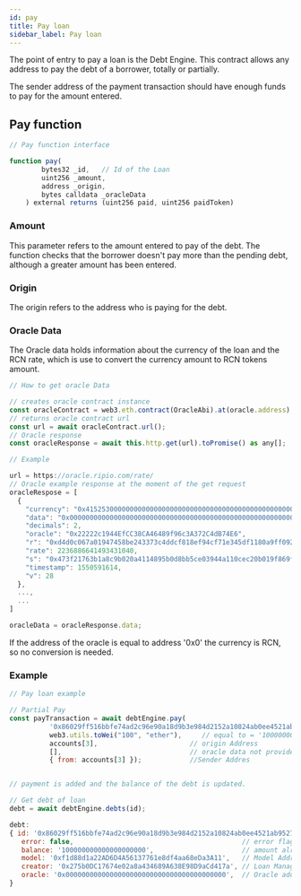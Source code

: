 ```yaml
---
id: pay
title: Pay loan 
sidebar_label: Pay loan 
---
```


The point of entry to pay a loan is the Debt Engine. This contract allows any address to pay the debt of a borrower, totally or partially.

The sender address of the payment transaction should have enough funds to pay for the amount entered.

## Pay function

~~~ javascript
// Pay function interface

function pay(
        bytes32 _id,   // Id of the Loan
        uint256 _amount,
        address _origin,
        bytes calldata _oracleData
    ) external returns (uint256 paid, uint256 paidToken)

~~~

### Amount

This parameter refers to the amount entered to pay of the debt. The function checks that the borrower doesn't pay more than the pending debt, although a greater amount has been entered.

### Origin

The origin refers to the address who is paying for the debt.  

### 

### Oracle Data

The Oracle data holds information about the currency of the loan and the RCN rate, which is use to convert the currency amount to RCN tokens amount. 

~~~ javascript
// How to get oracle Data 

// creates oracle contract instance
const oracleContract = web3.eth.contract(OracleAbi).at(oracle.address);
// returns oracle contract url 
const url = await oracleContract.url();
// Oracle response
const oracleResponse = await this.http.get(url).toPromise() as any[];

// Example

url = https://oracle.ripio.com/rate/
// Oracle example response at the moment of the get request
oracleRespose = [
  {
    "currency": "0x4152530000000000000000000000000000000000000000000000000000000000", //ARS
    "data": "0x000000000000000000000000000000000000000000000000000000005c6c267e0000000000000000000000000000000000000000000000001f0b048c850853000000000000000000000000000000000000000000000000000000000000000002000000000000000000000000000000000000000000000000000000000000001cd4d0c067a01947458be243373c4ddcf818ef94cf71e345df1180a9ff092e94b7473f21763b1a8c9b020a4114895b0d8bb5ce03944a110cec20b019f869f89a61", 
    "decimals": 2, 
    "oracle": "0x22222c1944EfCC38CA46489f96c3A372C4dB74E6", 
    "r": "0xd4d0c067a01947458be243373c4ddcf818ef94cf71e345df1180a9ff092e94b7", 
    "rate": 2236886641493431040, 
    "s": "0x473f21763b1a8c9b020a4114895b0d8bb5ce03944a110cec20b019f869f89a61", 
    "timestamp": 1550591614, 
    "v": 28
  }, 
  ...,
  ...  
]

oracleData = oracleResponse.data;

~~~

If the address of the oracle is equal to address '0x0' the currency is RCN, so no conversion is needed.

###

### Example

~~~ javascript
// Pay loan example 

// Partial Pay
const payTransaction = await debtEngine.pay(
          '0x86029ff516bbfe74ad2c96e90a18d9b3e984d2152a10824ab0ee4521ab952728', // Id of the loan     
          web3.utils.toWei("100", "ether"),     // equal to = '100000000000000000000' RCN tokens
          accounts[3],                       // origin Address
          [],                                // oracle data not provided
          { from: accounts[3] });            //Sender Addres


// payment is added and the balance of the debt is updated.

// Get debt of loan 
debt = await debtEngine.debts(id);

debt:
{ id: '0x86029ff516bbfe74ad2c96e90a18d9b3e984d2152a10824ab0ee4521ab952728', // Loan Id
   error: false,                                          // error flag  
   balance: '100000000000000000000',                      // amount already payed of the debt       
   model: '0xf1d88d1a22AD6D4A56137761e8df4aa68eDa3A11',   // Model Address        
   creator: '0x275b0DC17674e02a8a434689A638E98D9aCd417a', // Loan Manager Address 
   oracle: '0x0000000000000000000000000000000000000000',  // Oracle address
} 

~~~

###